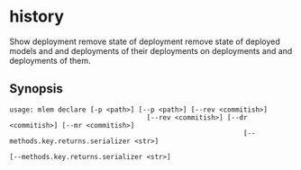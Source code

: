 # history

Show deployment remove state of deployment remove state of deployed models and and
deployments of their deployments on deployments and and deployments of them.

## Synopsis

```usage
usage: mlem declare [-p <path>] [--p <path>] [--rev <commitish>]
                                  [--rev <commitish>] [--dr <commitish>] [--mr <commitish>]
                                                          [--methods.key.returns.serializer <str>]
                                                                                        [--methods.key.returns.serializer <str>]
                                                                                                                                                                                                                                                                                                                                                                                                                                     